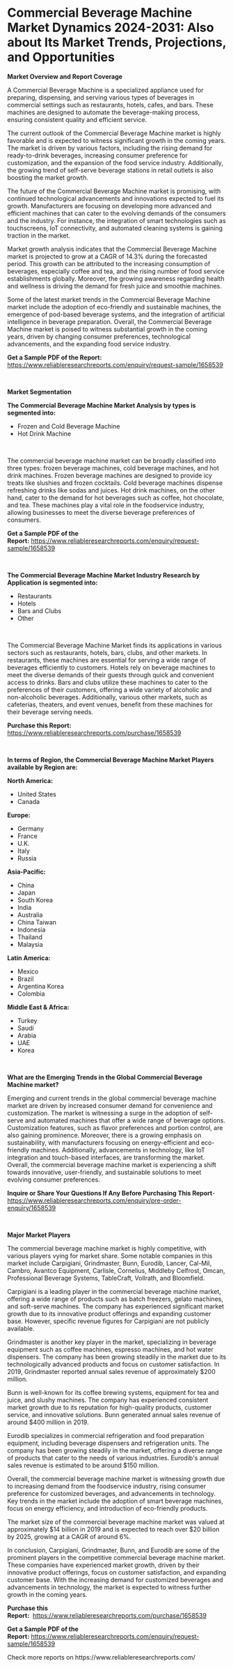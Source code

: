 <p><h1>Commercial Beverage Machine Market Dynamics 2024-2031: Also about Its Market Trends, Projections, and Opportunities</h1></p><p><strong>Market Overview and Report Coverage</strong></p>
<p><p>A Commercial Beverage Machine is a specialized appliance used for preparing, dispensing, and serving various types of beverages in commercial settings such as restaurants, hotels, cafes, and bars. These machines are designed to automate the beverage-making process, ensuring consistent quality and efficient service.</p><p>The current outlook of the Commercial Beverage Machine market is highly favorable and is expected to witness significant growth in the coming years. The market is driven by various factors, including the rising demand for ready-to-drink beverages, increasing consumer preference for customization, and the expansion of the food service industry. Additionally, the growing trend of self-serve beverage stations in retail outlets is also boosting the market growth.</p><p>The future of the Commercial Beverage Machine market is promising, with continued technological advancements and innovations expected to fuel its growth. Manufacturers are focusing on developing more advanced and efficient machines that can cater to the evolving demands of the consumers and the industry. For instance, the integration of smart technologies such as touchscreens, IoT connectivity, and automated cleaning systems is gaining traction in the market.</p><p>Market growth analysis indicates that the Commercial Beverage Machine market is projected to grow at a CAGR of 14.3% during the forecasted period. This growth can be attributed to the increasing consumption of beverages, especially coffee and tea, and the rising number of food service establishments globally. Moreover, the growing awareness regarding health and wellness is driving the demand for fresh juice and smoothie machines.</p><p>Some of the latest market trends in the Commercial Beverage Machine market include the adoption of eco-friendly and sustainable machines, the emergence of pod-based beverage systems, and the integration of artificial intelligence in beverage preparation. Overall, the Commercial Beverage Machine market is poised to witness substantial growth in the coming years, driven by changing consumer preferences, technological advancements, and the expanding food service industry.</p></p>
<p><strong>Get a Sample PDF of the Report:</strong> <a href="https://www.reliableresearchreports.com/enquiry/request-sample/1658539">https://www.reliableresearchreports.com/enquiry/request-sample/1658539</a></p>
<p>&nbsp;</p>
<p><strong>Market Segmentation</strong></p>
<p><strong>The Commercial Beverage Machine Market Analysis by types is segmented into:</strong></p>
<p><ul><li>Frozen and Cold Beverage Machine</li><li>Hot Drink Machine</li></ul></p>
<p>&nbsp;</p>
<p><p>The commercial beverage machine market can be broadly classified into three types: frozen beverage machines, cold beverage machines, and hot drink machines. Frozen beverage machines are designed to provide icy treats like slushies and frozen cocktails. Cold beverage machines dispense refreshing drinks like sodas and juices. Hot drink machines, on the other hand, cater to the demand for hot beverages such as coffee, hot chocolate, and tea. These machines play a vital role in the foodservice industry, allowing businesses to meet the diverse beverage preferences of consumers.</p></p>
<p><strong>Get a Sample PDF of the Report:</strong>&nbsp;<a href="https://www.reliableresearchreports.com/enquiry/request-sample/1658539">https://www.reliableresearchreports.com/enquiry/request-sample/1658539</a></p>
<p>&nbsp;</p>
<p><strong>The Commercial Beverage Machine Market Industry Research by Application is segmented into:</strong></p>
<p><ul><li>Restaurants</li><li>Hotels</li><li>Bars and Clubs</li><li>Other</li></ul></p>
<p>&nbsp;</p>
<p><p>The Commercial Beverage Machine Market finds its applications in various sectors such as restaurants, hotels, bars, clubs, and other markets. In restaurants, these machines are essential for serving a wide range of beverages efficiently to customers. Hotels rely on beverage machines to meet the diverse demands of their guests through quick and convenient access to drinks. Bars and clubs utilize these machines to cater to the preferences of their customers, offering a wide variety of alcoholic and non-alcoholic beverages. Additionally, various other markets, such as cafeterias, theaters, and event venues, benefit from these machines for their beverage serving needs.</p></p>
<p><strong>Purchase this Report:</strong>&nbsp; <a href="https://www.reliableresearchreports.com/purchase/1658539">https://www.reliableresearchreports.com/purchase/1658539</a></p>
<p>&nbsp;</p>
<p><strong>In terms of Region, the Commercial Beverage Machine Market Players available by Region are:</strong></p>
<p>
    <p> <strong> North America: </strong>
        <ul>
            <li>United States</li>
            <li>Canada</li>
        </ul>
        </p> 
    <p> <strong> Europe: </strong>
        <ul>
            <li>Germany</li>
            <li>France</li>
            <li>U.K.</li>
            <li>Italy</li>
            <li>Russia</li>
        </ul>
        </p> 
    <p> <strong> Asia-Pacific: </strong>
        <ul>
            <li>China</li>
            <li>Japan</li>
            <li>South Korea</li>
            <li>India</li>
            <li>Australia</li>
            <li>China Taiwan</li>
            <li>Indonesia</li>
            <li>Thailand</li>
            <li>Malaysia</li>
        </ul>
        </p> 
    <p> <strong> Latin America: </strong>
        <ul>
            <li>Mexico</li>
            <li>Brazil</li>
            <li>Argentina Korea</li>
            <li>Colombia</li>
        </ul>
        </p> 
    <p> <strong> Middle East & Africa: </strong>
        <ul>
            <li>Turkey</li>
            <li>Saudi</li>
            <li>Arabia</li>
            <li>UAE</li>
            <li>Korea</li>
        </ul>
    </p>
    </p>
<p>&nbsp;</p>
<p><strong>What are the Emerging Trends in the Global Commercial Beverage Machine market?</strong></p>
<p><p>Emerging and current trends in the global commercial beverage machine market are driven by increased consumer demand for convenience and customization. The market is witnessing a surge in the adoption of self-serve and automated machines that offer a wide range of beverage options. Customization features, such as flavor preferences and portion control, are also gaining prominence. Moreover, there is a growing emphasis on sustainability, with manufacturers focusing on energy-efficient and eco-friendly machines. Additionally, advancements in technology, like IoT integration and touch-based interfaces, are transforming the market. Overall, the commercial beverage machine market is experiencing a shift towards innovative, user-friendly, and sustainable solutions to meet evolving consumer preferences.</p></p>
<p><strong>Inquire or Share Your Questions If Any Before Purchasing This Report</strong>- <a href="https://www.reliableresearchreports.com/enquiry/pre-order-enquiry/1658539">https://www.reliableresearchreports.com/enquiry/pre-order-enquiry/1658539</a></p>
<p>&nbsp;</p>
<p><strong>Major Market Players</strong></p>
<p><p>The commercial beverage machine market is highly competitive, with various players vying for market share. Some notable companies in this market include Carpigiani, Grindmaster, Bunn, Eurodib, Lancer, Cal-Mil, Cambro, Avantco Equipment, Carlisle, Cornelius, Middleby Celfrost, Omcan, Professional Beverage Systems, TableCraft, Vollrath, and Bloomfield.</p><p>Carpigiani is a leading player in the commercial beverage machine market, offering a wide range of products such as batch freezers, gelato machines, and soft-serve machines. The company has experienced significant market growth due to its innovative product offerings and expanding customer base. However, specific revenue figures for Carpigiani are not publicly available.</p><p>Grindmaster is another key player in the market, specializing in beverage equipment such as coffee machines, espresso machines, and hot water dispensers. The company has been growing steadily in the market due to its technologically advanced products and focus on customer satisfaction. In 2019, Grindmaster reported annual sales revenue of approximately $200 million.</p><p>Bunn is well-known for its coffee brewing systems, equipment for tea and juice, and slushy machines. The company has experienced consistent market growth due to its reputation for high-quality products, customer service, and innovative solutions. Bunn generated annual sales revenue of around $400 million in 2019.</p><p>Eurodib specializes in commercial refrigeration and food preparation equipment, including beverage dispensers and refrigeration units. The company has been growing steadily in the market, offering a diverse range of products that cater to the needs of various industries. Eurodib's annual sales revenue is estimated to be around $150 million.</p><p>Overall, the commercial beverage machine market is witnessing growth due to increasing demand from the foodservice industry, rising consumer preference for customized beverages, and advancements in technology. Key trends in the market include the adoption of smart beverage machines, focus on energy efficiency, and introduction of eco-friendly products.</p><p>The market size of the commercial beverage machine market was valued at approximately $14 billion in 2019 and is expected to reach over $20 billion by 2025, growing at a CAGR of around 6%.</p><p>In conclusion, Carpigiani, Grindmaster, Bunn, and Eurodib are some of the prominent players in the competitive commercial beverage machine market. These companies have experienced market growth, driven by their innovative product offerings, focus on customer satisfaction, and expanding customer base. With the increasing demand for customized beverages and advancements in technology, the market is expected to witness further growth in the coming years.</p></p>
<p><strong>Purchase this Report:</strong>&nbsp;&nbsp;<a href="https://www.reliableresearchreports.com/purchase/1658539">https://www.reliableresearchreports.com/purchase/1658539</a></p>
<p></p>
<p><strong>Get a Sample PDF of the Report:</strong>&nbsp;<a href="https://www.reliableresearchreports.com/enquiry/request-sample/1658539">https://www.reliableresearchreports.com/enquiry/request-sample/1658539</a></p>
<p>Check more reports on https://www.reliableresearchreports.com/</p>